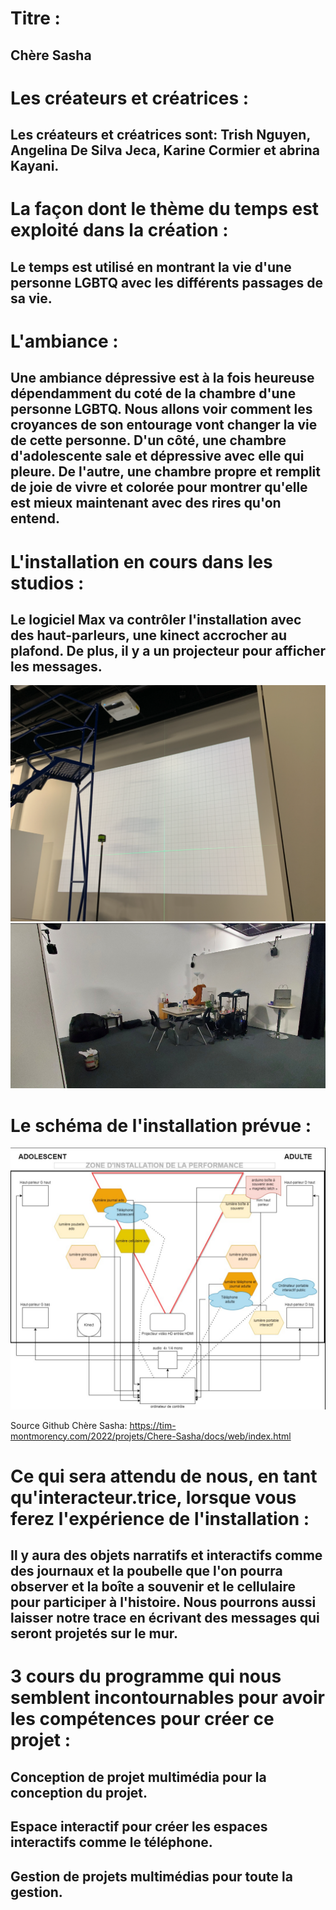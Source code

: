 # Titre : 
## Chère Sasha

# Les créateurs et créatrices : 
## Les créateurs et créatrices sont: Trish Nguyen, Angelina De Silva Jeca, Karine Cormier et abrina Kayani.

# La façon dont le thème du temps est exploité dans la création :
## Le temps est utilisé en montrant la vie d'une personne LGBTQ avec les différents passages de sa vie.


# L'ambiance :
## Une ambiance dépressive est à la fois heureuse dépendamment du coté de la chambre d'une personne LGBTQ. Nous allons voir comment les croyances de son entourage vont changer la vie de cette personne. D'un côté, une chambre d'adolescente sale et dépressive avec elle qui pleure. De l'autre, une chambre propre et remplit de joie de vivre et colorée pour montrer qu'elle est mieux maintenant avec des rires qu'on entend.

# L'installation en cours dans les studios :
## Le logiciel Max va contrôler l'installation avec des haut-parleurs, une kinect accrocher au plafond. De plus, il y a un projecteur pour afficher les messages.
![sacha_projecteur](../Medias/Photos/Chere_sacha_projecteur.PNG)
![sacha_installatio](../Medias/Photos/Chere_sacha_installation.PNG)

# Le schéma de l'installation prévue :
![sacha_installatio](../Medias/Photos/Chere_sacha_plantation.PNG)

Source Github Chère Sasha: https://tim-montmorency.com/2022/projets/Chere-Sasha/docs/web/index.html


# Ce qui sera attendu de nous, en tant qu'interacteur.trice, lorsque vous ferez l'expérience de l'installation :

## Il y aura des objets narratifs et interactifs comme des journaux et la poubelle que l'on pourra observer et la boîte a souvenir et le cellulaire pour participer à l'histoire. Nous pourrons aussi laisser notre trace en écrivant des messages qui seront projetés sur le mur.

# 3 cours du programme qui nous semblent incontournables pour avoir les compétences pour créer ce projet :
## Conception de projet multimédia pour la conception du projet.
## Espace interactif pour créer les espaces interactifs comme le téléphone.
## Gestion de projets multimédias pour toute la gestion.
